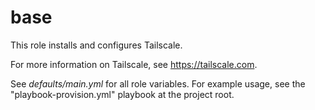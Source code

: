 base
====

This role installs and configures Tailscale.

For more information on Tailscale, see <https://tailscale.com>.

See _defaults/main.yml_ for all role variables. For example usage, see
the "playbook-provision.yml" playbook at the project root.
